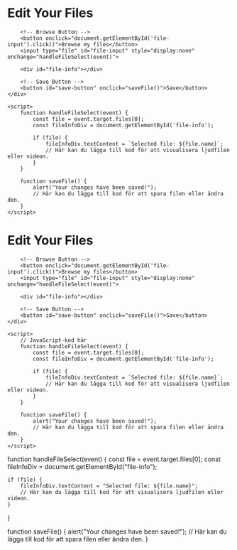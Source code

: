 <!DOCTYPE html>
<html lang="en">
<head>
    <meta charset="UTF-8">
    <meta name="viewport" content="width=device-width, initial-scale=1.0">
    <title>File Editor</title>
    <link rel="stylesheet" href="styles.css"> <!-- Länk till CSS -->
</head>
<body class="editor">
    <div class="editor-content">
        <h1>Edit Your Files</h1>

        <!-- Browse Button -->
        <button onclick="document.getElementById('file-input').click()">Browse my files</button>
        <input type="file" id="file-input" style="display:none" onchange="handleFileSelect(event)">
        
        <div id="file-info"></div>

        <!-- Save Button -->
        <button id="save-button" onclick="saveFile()">Save</button>
    </div>

    <script>
        function handleFileSelect(event) {
            const file = event.target.files[0];
            const fileInfoDiv = document.getElementById('file-info');
            
            if (file) {
                fileInfoDiv.textContent = `Selected file: ${file.name}`;
                // Här kan du lägga till kod för att visualisera ljudfilen eller videon.
            }
        }

        function saveFile() {
            alert("Your changes have been saved!");
            // Här kan du lägga till kod för att spara filen eller ändra den.
        }
    </script>
</body>
</html>
<!DOCTYPE html>
<html lang="en">
<head>
    <meta charset="UTF-8">
    <meta name="viewport" content="width=device-width, initial-scale=1.0">
    <title>File Editor</title>
    <link rel="stylesheet" href="styles.css">
</head>
<body class="editor">
    <div class="editor-content">
        <h1>Edit Your Files</h1>

        <!-- Browse Button -->
        <button onclick="document.getElementById('file-input').click()">Browse my files</button>
        <input type="file" id="file-input" style="display:none" onchange="handleFileSelect(event)">
        
        <div id="file-info"></div>

        <!-- Save Button -->
        <button id="save-button" onclick="saveFile()">Save</button>
    </div>

    <script>
        // JavaScript-kod här
        function handleFileSelect(event) {
            const file = event.target.files[0];
            const fileInfoDiv = document.getElementById('file-info');
            
            if (file) {
                fileInfoDiv.textContent = `Selected file: ${file.name}`;
                // Här kan du lägga till kod för att visualisera ljudfilen eller videon.
            }
        }

        function saveFile() {
            alert("Your changes have been saved!");
            // Här kan du lägga till kod för att spara filen eller ändra den.
        }
    </script>
</body>
</html>
function handleFileSelect(event) {
    const file = event.target.files[0];
    const fileInfoDiv = document.getElementById("file-info");
    
    if (file) {
        fileInfoDiv.textContent = "Selected file: ${file.name}";
        // Här kan du lägga till kod för att visualisera ljudfilen eller videon.
    }
}

function saveFile() {
    alert("Your changes have been saved!");
    // Här kan du lägga till kod för att spara filen eller ändra den.
}
